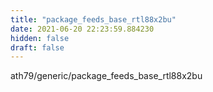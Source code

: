 ```yaml
---
title: "package_feeds_base_rtl88x2bu"
date: 2021-06-20 22:23:59.884230
hidden: false
draft: false
---
```


ath79/generic/package_feeds_base_rtl88x2bu

